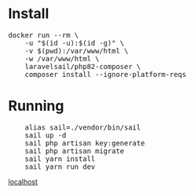 <h1>Install</h1>

<pre>
docker run --rm \
    -u "$(id -u):$(id -g)" \
    -v $(pwd):/var/www/html \
    -w /var/www/html \
    laravelsail/php82-composer \
    composer install --ignore-platform-reqs
</pre>

<h1>Running</h1>
<pre>
    alias sail=./vendor/bin/sail
    sail up -d
    sail php artisan key:generate
    sail php artisan migrate
    sail yarn install
    sail yarn run dev
</pre>

 <a href="http://localhost">localhost</a>
